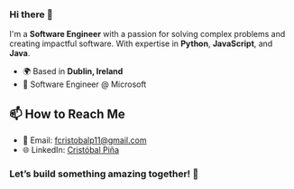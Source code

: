 ### Hi there 👋

I'm a **Software Engineer** with a passion for solving complex problems and creating impactful software. With expertise in **Python**, **JavaScript**, and **Java**.

- 🌍 Based in **Dublin, Ireland**
- 🔨 Software Engineer @ Microsoft


## 📫 How to Reach Me

- 📧 Email: [fcristobalp11@gmail.com](mailto:fcristobalp11@gmail.com)
- 🌐 LinkedIn: [Cristóbal Piña](https://www.linkedin.com/in/cristobalpina)

### Let’s build something amazing together! 🚀
<!--
**cristobalpina/cristobalpina** is a ✨ _special_ ✨ repository because its `README.md` (this file) appears on your GitHub profile.

Here are some ideas to get you started:

- 🔭 I’m currently working on ...
- 🌱 I’m currently learning ...
- 👯 I’m looking to collaborate on ...
- 🤔 I’m looking for help with ...
- 💬 Ask me about ...
- 📫 How to reach me: ...
- 😄 Pronouns: ...
- ⚡ Fun fact: ...
-->
